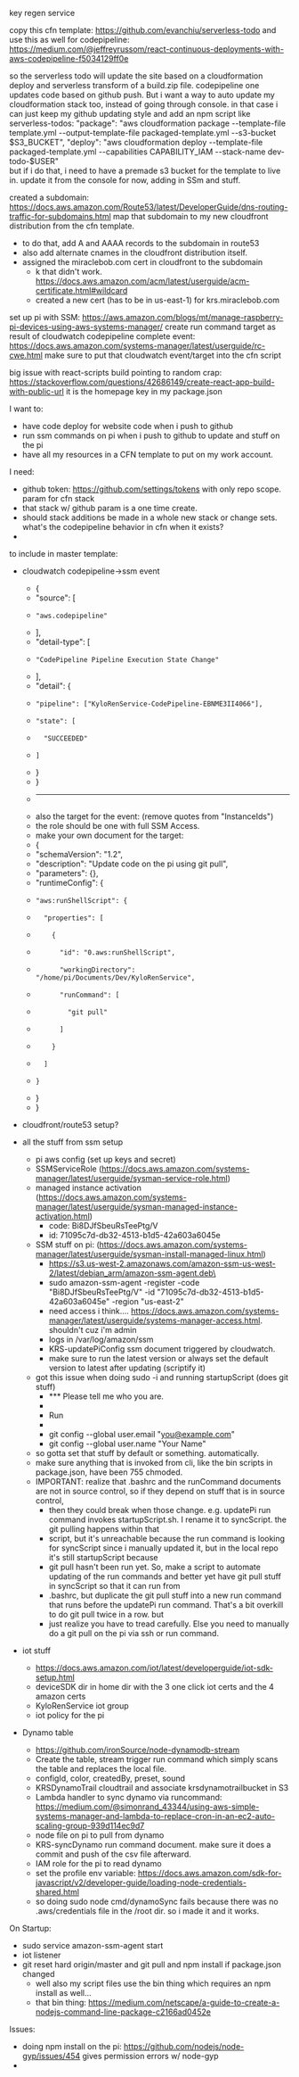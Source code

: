 key regen service

copy this cfn template:
https://github.com/evanchiu/serverless-todo
and use this as well for codepipeline: https://medium.com/@jeffreyrussom/react-continuous-deployments-with-aws-codepipeline-f5034129ff0e

so the serverless todo will update the site based on a cloudformation deploy and serverless transform of a build.zip file. 
codepipeline one updates code based on github push. But i want a way to auto update my cloudformation stack too, instead of going through console. in that case i can just keep my github updating style and add an npm script like serverless-todos:
"package": "aws cloudformation package --template-file template.yml --output-template-file packaged-template.yml --s3-bucket $S3_BUCKET",	
"deploy": "aws cloudformation deploy --template-file packaged-template.yml --capabilities CAPABILITY_IAM --stack-name dev-todo-$USER"	
but if i do that, i need to have a premade s3 bucket for the template to live in.
update it from the console for now, adding in SSm and stuff.

created a subdomain: https://docs.aws.amazon.com/Route53/latest/DeveloperGuide/dns-routing-traffic-for-subdomains.html
map that subdomain to my new cloudfront distribution from the cfn template.
* to do that, add A and AAAA records to the subdomain in route53
* also add alternate cnames in the cloudfront distribution itself.
* assigned the miraclebob.com cert in cloudfront to the subdomain
    * k that didn't work. https://docs.aws.amazon.com/acm/latest/userguide/acm-certificate.html#wildcard
    * created a new cert (has to be in us-east-1) for krs.miraclebob.com

set up pi with SSM: https://aws.amazon.com/blogs/mt/manage-raspberry-pi-devices-using-aws-systems-manager/
create run command target as result of cloudwatch codepipeline complete event: https://docs.aws.amazon.com/systems-manager/latest/userguide/rc-cwe.html
make sure to put that cloudwatch event/target into the cfn script

big issue with react-scripts build pointing to random crap: https://stackoverflow.com/questions/42686149/create-react-app-build-with-public-url
it is the homepage key in my package.json



I want to:
* have code deploy for website code when i push to github
* run ssm commands on pi when i push to github to update and stuff on the pi
* have all my resources in a CFN template to put on my work account.

I need:
* github token: https://github.com/settings/tokens with only repo scope. param for cfn stack
* that stack w/ github param is a one time create.
* should stack additions be made in a whole new stack or change sets. what's the codepipeline behavior in cfn when it exists?
* 

to include in master template:
* cloudwatch codepipeline->ssm event
    * {
    *   "source": [
    *     "aws.codepipeline"
    *   ],
    *   "detail-type": [
    *     "CodePipeline Pipeline Execution State Change"
    *   ],
    *   "detail": {
    *     "pipeline": ["KyloRenService-CodePipeline-EBNME3II4066"],
    *     "state": [
    *       "SUCCEEDED"
    *     ]
    *   }
    * }
    * ---
    * also the target for the event: (remove quotes from "InstanceIds")
    * the role should be one with full SSM Access.
    * make your own document for the target:
    * {
    *   "schemaVersion": "1.2",
    *   "description": "Update code on the pi using git pull",
    *   "parameters": {},
    *   "runtimeConfig": {
    *     "aws:runShellScript": {
    *       "properties": [
    *         {
    *           "id": "0.aws:runShellScript",
    *           "workingDirectory": "/home/pi/Documents/Dev/KyloRenService",
    *           "runCommand": [
    *             "git pull"
    *           ]
    *         }
    *       ]
    *     }
    *   }
    * }

* cloudfront/route53 setup?
* all the stuff from ssm setup
    * pi aws config (set up keys and secret)
    * SSMServiceRole (https://docs.aws.amazon.com/systems-manager/latest/userguide/sysman-service-role.html)
    * managed instance activation (https://docs.aws.amazon.com/systems-manager/latest/userguide/sysman-managed-instance-activation.html)
        * code: Bi8DJfSbeuRsTeePtg/V
        * id: 71095c7d-db32-4513-b1d5-42a603a6045e
    * SSM stuff on pi: (https://docs.aws.amazon.com/systems-manager/latest/userguide/sysman-install-managed-linux.html)
        * https://s3.us-west-2.amazonaws.com/amazon-ssm-us-west-2/latest/debian_arm/amazon-ssm-agent.deb\
        * sudo amazon-ssm-agent -register -code "Bi8DJfSbeuRsTeePtg/V" -id "71095c7d-db32-4513-b1d5-42a603a6045e" -region "us-east-2"
        * need access i think.... https://docs.aws.amazon.com/systems-manager/latest/userguide/systems-manager-access.html. shouldn't cuz i'm admin
        * logs in /var/log/amazon/ssm
        * KRS-updatePiConfig ssm document triggered by cloudwatch.
        * make sure to run the latest version or always set the default version to latest after updating (scriptify it)
    * got this issue when doing sudo -i and running startupScript (does git stuff)
        * *** Please tell me who you are.
        * 
        * Run
        * 
        *   git config --global user.email "you@example.com"
        *   git config --global user.name "Your Name"
    * so gotta set that stuff by default or something. automatically.
    * make sure anything that is invoked from cli, like the bin scripts in package.json, have been 755 chmoded.
    * IMPORTANT: realize that .bashrc and the runCommand documents are not in source control, so if they depend on stuff that is in source control,
        * then they could break when those change. e.g. updatePi run command invokes startupScript.sh. I rename it to syncScript. the git pulling happens within that
        * script, but it's unreachable because the run command is looking for syncScript since i manually updated it, but in the local repo it's still startupScript because
        * git pull hasn't been run yet. So, make a script to automate updating of the run commands and better yet have git pull stuff in syncScript so that it can run from
        * .bashrc, but duplicate the git pull stuff into a new run command that runs before the updatePi run command. That's a bit overkill to do git pull twice in a row. but 
        * just realize you have to tread carefully. Else you need to manually do a git pull on the pi via ssh or run command.
* iot stuff
    * https://docs.aws.amazon.com/iot/latest/developerguide/iot-sdk-setup.html
    * deviceSDK dir in home dir with the 3 one click iot certs and the 4 amazon certs
    * KyloRenService iot group
    * iot policy for the pi
* Dynamo table
    * https://github.com/ironSource/node-dynamodb-stream
    * Create the table, stream trigger run command which simply scans the table and replaces the local file.
    * configId, color, createdBy, preset, sound
    * KRSDynamoTrail cloudtrail and associate krsdynamotrailbucket in S3
    * Lambda handler to sync dynamo via runcommand: https://medium.com/@simonrand_43344/using-aws-simple-systems-manager-and-lambda-to-replace-cron-in-an-ec2-auto-scaling-group-939d114ec9d7
    * node file on pi to pull from dynamo
    * KRS-syncDynamo run command document. make sure it does a commit and push of the csv file afterward.
    * IAM role for the pi to read dynamo
    * set the profile env variable: https://docs.aws.amazon.com/sdk-for-javascript/v2/developer-guide/loading-node-credentials-shared.html
    * so doing sudo node cmd/dynamoSync fails because there was no .aws/credentials file in the /root dir. so i made it and it works.

On Startup:
* sudo service amazon-ssm-agent start
* iot listener
* git reset hard origin/master and git pull and npm install if package.json changed
    * well also my script files use the bin thing which requires an npm install as well...
    * that bin thing: https://medium.com/netscape/a-guide-to-create-a-nodejs-command-line-package-c2166ad0452e

Issues:
* doing npm install on the pi: https://github.com/nodejs/node-gyp/issues/454 gives permission errors w/ node-gyp
* 
